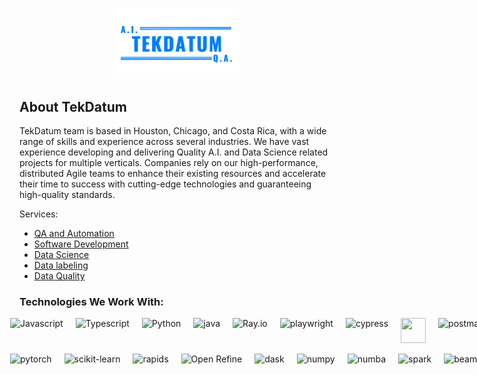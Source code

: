 <a name="readme-top"></a>

<!-- PROJECT LOGO -->
<br />
<div align="center">
  <a href="https://tekdatum.com/">
    <img src="images/tekDatum.png" alt="Logo" width="200" height="auto">
  </a>
</div>

<!-- ABOUT THE PROJECT -->

## About TekDatum

TekDatum team is based in Houston, Chicago, and Costa Rica, with a wide range of skills and experience across several industries. We have vast experience developing and delivering Quality A.I. and Data Science related projects for multiple verticals. Companies rely on our high-performance, distributed Agile teams to enhance their existing resources and accelerate their time to success with cutting-edge technologies and guaranteeing high-quality standards.

Services:

- [QA and Automation](https://tekdatum.com/services/qa_automation)
- [Software Development](https://tekdatum.com/services/software_dev)
- [Data Science](https://tekdatum.com/services/data_science)
- [Data labeling](https://tekdatum.com/services/data_labeling)
- [Data Quality](https://tekdatum.com/services/data_quality)

### Technologies We Work With:

<div class="slider">
<ul>
    <li>
        <img src="https://tekdatum.com/images/tools/js_56.png" alt="Javascript">
    </li>
    <li>
        <img src="https://tekdatum.com/images/tools/ts_56.png" alt="Typescript">
    </li>
    <li>
        <img src="https://tekdatum.com/images/tools/python_56.png" alt="Python">
    </li>
    <li>
        <img src="https://tekdatum.com/images/tools/java_56.png" alt="java">
    </li>
    <li>
        <img src="https://tekdatum.com/images/tools/ray_56.png" alt="Ray.io">
    </li>
    <li>
        <img src="https://tekdatum.com/images/tools/playwright_56.png" alt="playwright">
    </li>
    <li>
        <img src="https://tekdatum.com/images/tools/cypress_56.png" alt="cypress">
    </li>
    <li>
        <img src="https://tekdatum.com/images/tools/selenium_56.png" alt="">
    </li>
    <li>
        <img src="https://tekdatum.com/images/tools/postman_56.png" alt="postman">
    </li>
    <li>
        <img src="https://tekdatum.com/images/tools/django_96_56.png" alt="Django">
    </li>
    <li>
        <img src="https://tekdatum.com/images/tools/react_64.png" alt="React">
    </li>
    <li>
        <img src="https://tekdatum.com/images/tools/python_56.png" alt="python">
    </li>
    <li>
        <img src="https://tekdatum.com/images/tools/gatsby_56.png" alt="gatsby">
    </li>
    </li>
        <img src="https://tekdatum.com/images/tools/cleanLab_56.png" alt="cleanLab">
    </li>
    <li>
        <img src="https://tekdatum.com/images/tools/snorkel_56.png" alt="snorkel">
    </li>
</ul>
</div>
<div class="slider">
<ul>
    <li>
        <img src="https://tekdatum.com/images/tools/pytorch_56.png" alt="pytorch">
    </li>
    <li>
        <img src="https://tekdatum.com/images/tools/scikit-learn_56.png" alt="scikit-learn">
    </li>
    <li>
        <img src="https://tekdatum.com/images/tools/rapids_56.png" alt="rapids">
    </li>
    <li>
        <img src="https://tekdatum.com/images/tools/openrefine_56.png" alt="Open Refine">
    </li>
    <li>
        <img src="https://tekdatum.com/images/tools/dask_56.png" alt="dask">
    </li>
    <li>
        <img src="https://tekdatum.com/images/tools/numpy_56.png" alt="numpy">
    </li>
    <li>
        <img src="https://tekdatum.com/images/tools/numba_56.png" alt="numba">
    </li>
    <li>
        <img src="https://tekdatum.com/images/tools/spark_56.png" alt="spark">
    </li>
    <li>
        <img src="https://tekdatum.com/images/tools/beam_56.png" alt="beam">
    </li>
    <li>
        <img src="https://tekdatum.com/images/tools/flink_56.png" alt="flink">
    </li>
    <li>
        <img src="https://tekdatum.com/images/tools/jupyter_56.png" alt="jupyter">
    </li>
    <li>
        <img src="https://tekdatum.com/images/tools/XGBoost_56.png" alt="XGBoost">
    </li>
    <li>
        <img src="https://tekdatum.com/images/tools/lightGBM_56.png" alt="Python">
    </li>
        <img src="https://tekdatum.com/images/tools/optuna_56.png" alt="lightGBM">
    </li>
    <li>
        <img src="https://tekdatum.com/images/tools/catBoost_56.png" alt="catBoost">
    </li>
</ul>
</div>

<style>
.slider {
width: 2179px;
margin: auto;
overflow: visible;
}

.slider ul {
display: flex;
padding: 0;
animation: cambio 80s infinite linear;
}

.slider li {
padding: 0 10px;
list-style: none;
}

.slider img {
width: 40px;
height: 40px;
}

@keyframes cambio {
from {
margin-left: 0%;
}
to {
margin-left: -1090px; /_ updated to match the width of two images _/
}
}
</style>